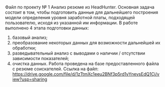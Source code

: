 Файл по проекту № 1 Анализ резюме из HeadHunter. 
Основная задача состоит в том, чтобы подготовить данные для дальнейшего построения модели определения уровня заработной платы, подходящей пользователю, исходя из указанной им информации.
В работе выполнено 4 этапа подготовки данных:
1) базовый анализ;
2) преобразование некоторых данных для возможности дальнейшей их обработки;
3) разведывательный анализ с выводами о наличии / отсутствии зависимости показателей;
4) очистка данных.
Работа проведена на базе предоставленного файла с резюме соискателей.
Ссылка на файл: https://drive.google.com/file/d/1zTtmXc1eeu2BNf3p5rd1vYnevsEdQ1Cj/view?usp=sharing
